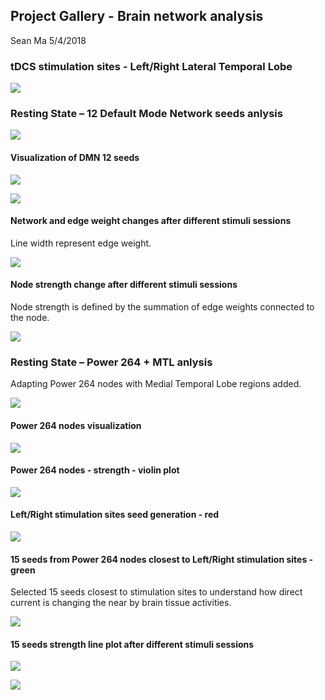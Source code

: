 ## Project Gallery - Brain network analysis
Sean Ma
5/4/2018

### tDCS stimulation sites - Left/Right Lateral Temporal Lobe

![](asset/stimulation_sites.png)

### Resting State – 12 Default Mode Network seeds anlysis

![](asset/DMN_seed_table.png)

#### Visualization of DMN 12 seeds
![](asset/DMN12_seeds_visual_Sag.png)

![](asset/DMN12_seeds_visual_Axial.png)

#### Network and edge weight changes after different stimuli sessions
Line width represent edge weight.

![](asset/network_change.png)

#### Node strength change after different stimuli sessions
Node strength is defined by the summation of edge weights connected to the node.

![](asset/DMN_network_strength_line_plot.png)

### Resting State – Power 264 + MTL anlysis
Adapting Power 264 nodes with Medial Temporal Lobe regions added.

![](asset/Power264_table.png)

#### Power 264 nodes visualization

![](asset/Power264_nodes.png)

#### Power 264 nodes - strength - violin plot

![](asset/DrD_strength_violin_plot.png)

#### Left/Right stimulation sites seed generation - red

![](asset/LR_stim_seeds.png)

#### 15 seeds from Power 264 nodes closest to Left/Right stimulation sites - green
Selected 15 seeds closest to stimulation sites to understand how direct current is changing the near by brain tissue activities.

![](asset/LR_stim_15seeds.png)

#### 15 seeds strength line plot after different stimuli sessions

![](asset/DrD_strength_15nodes_L_LTC_line_plot.png)

![](asset/DrD_strength_15nodes_R_LTC_line_plot.png)
